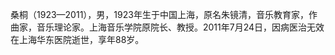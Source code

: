 

桑桐（1923—2011），男，1923年生于中国上海，原名朱镜清，音乐教育家，作曲家，音乐理论家。上海音乐学院原院长、教授。2011年7月24日，因病医治无效在上海华东医院逝世，享年88岁。

